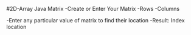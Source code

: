 #2D-Array
Java Matrix 
-Create or Enter Your Matrix
 -Rows
 -Columns
 
-Enter any particular value of matrix to find their location
-Result: Index location

